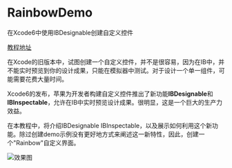 # RainbowDemo
在Xcode6中使用IBDesignable创建自定义控件

[教程地址](http://www.jianshu.com/p/18b10ed2acd5)

在Xcode的旧版本中，试图创建一个自定义控件，并不是很容易，因为在IB中，并不能实时预览到你的设计成果，只能在模拟器中测试。对于设计一个单一组件，可能需要花费大量时间。

Xcode6的发布，苹果为开发者构建自定义控件推出了新功能**IBDesignable**和**IBInspectable**，允许在IB中实时预览设计成果。很明显，这是一个巨大的生产力效益。

在本教程中，将介绍IBDesignable IBInspectable，以及展示如何利用这个新功能。除过创建demo示例没有更好地方式来阐述这一新特性，因此，创建一个"Rainbow"自定义界面。

![效果图](http://i1.tietuku.com/a476b2f40c2465d0.png)

